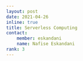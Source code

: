 ```yaml
---
layout: post
date: 2021-04-26
inline: true
title: Serverless Computing
contact:
    member: eskandani
    name: Nafise Eskandani
rank: 3
---
```

